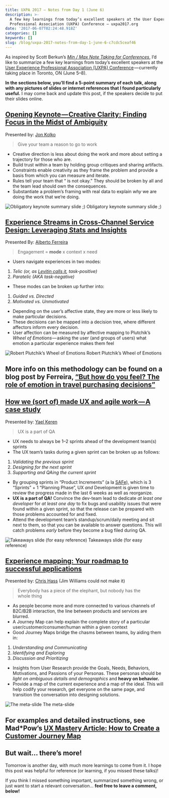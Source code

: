 ```yaml
---
title: UXPA 2017 — Notes from Day 1 (June 6)
description: >-
  A few key learnings from today’s excellent speakers at the User Experience
  Professional Association (UXPA) Conference — uxpa2017.org
date: '2017-06-07T02:24:48.918Z'
categories: []
keywords: []
slug: /blog/uxpa-2017-notes-from-day-1-june-6-c7cdc5ceaf46
---
```


As inspired by Scott Berkun’s _[Min / Max Note Taking for Conferences](http://scottberkun.com/2014/min-max-note-taking/)_, I’d like to summarize a few key learnings from today’s excellent speakers at the [User Experience Professional Association (UXPA) Conference](http://uxpa2017.org) — currently taking place in Toronto, ON (June 5–8).

**In the sections below, you’ll find a 5-point summary of each talk, along with any pictures of slides or internet references that I found particularly useful.** I may come back and update this post, if the speakers decide to put their slides online.

##  [Opening Keynote — Creative Clarity: Finding Focus in the Midst of Ambiguity](http://www.mycdevents.com/UXPA/sessions/opening-remarks-and-jon-kolko-keynote/)

Presented by: [Jon Kolko](http://www.mycdevents.com/UXPA/speakers/jon-kolko/)

> Give your team a reason to go to work

*   Creative direction is less about doing the work and more about setting a trajectory for those who are.
*   Build trust within a team by holding group critiques and sharing artifacts.
*   Constraints enable creativity as they frame the problem and provide a basis from which you can measure and iterate.
*   Rules tell your team that “<this> is not okay.” They should be broken by all and the team lead should own the consequences.
*   Substantiate a problem’s framing with real data to explain _why_ we are doing the work that we’re doing.

![Obligatory keynote summary slide ;)](/img/medium/1__TzYH24g__OUusgXfDnUSxsQ.png)
Obligatory keynote summary slide ;)

##  [Experience Streams in Cross-Channel Service Design: Leveraging Stats and Insights](http://www.mycdevents.com/UXPA/sessions/experience-streams-in-cross-channel-service-design-leveraging-stats-and-insights/)

Presented By: [Alberto Ferreira](http://www.mycdevents.com/UXPA/speakers/alberto-ferreira/)

> Engagement = **mode** x context x need

*   Users navigate experiences in two modes:

1.  _Telic (or, as_ [_Levitin calls it_](https://www.amazon.com/Organized-Mind-Thinking-Straight-Information/dp/0147516315)_, task-positive)_
2.  _Paratelic (AKA task-negative)_

*   These modes can be broken up further into:

1.  _Guided vs. Directed_
2.  _Motivated vs. Unmotivated_

*   Depending on the user’s affective state, they are more or less likely to make particular decisions.
*   These decisions can be mapped into a decision tree, where different affectors inform every decision.
*   User affection can be measured by affective mapping to Plutchik’s _Wheel of Emotions_ — asking the user (and groups of users) what emotion a particular experience makes them feel

![Robert Plutchik’s Wheel of Emotions](/img/medium/1__i____RqqCrr2CxPUnIe9z4zQ.png)
Robert Plutchik’s Wheel of Emotions

## More info on this methodology can be found on a blog post by Ferreira, [“But how do you feel? The role of emotion in travel purchasing decisions”](https://www.tnooz.com/article/but-how-do-you-feel-the-role-of-emotion-in-travel-purchasing-decisions/)

##  [How we (sort of) made UX and agile work — A case study](http://www.mycdevents.com/UXPA/sessions/how-we-sort-of-made-ux-and-agile-work-a-case-study/)

Presented by: [Yael Keren](http://www.mycdevents.com/UXPA/speakers/yael-keren/)

> UX is a part of QA

*   UX needs to always be 1–2 sprints ahead of the development team(s) sprints
*   The UX team’s tasks during a given sprint can be broken up as follows:

1.  _Validating the previous sprint_
2.  _Designing for the next sprint_
3.  _Supporting and QAing the current sprint_

*   By grouping sprints in “Product Increments” (a la [SAFe](http://www.scaledagileframework.com/)), which is 3 “Sprints” + 1 “Planning Phase”, UX _and_ Development is given time to review the progress made in the last 6 weeks as well as reorganize.
*   **UX is a part of QA!** Convince the dev-team lead to dedicate _at least one developer_ for _at least one day_ to fix bugs and usability issues that were found within a given sprint, so that the release can be prepared with those problems accounted for and fixed.
*   Attend the development team’s standup/scrum/daily meeting and sit next to them, so that you can be available to answer questions. This will catch problems _early_ before they become a bug filed during QA.

![Takeaways slide (for easy reference)](/img/medium/1__LbKCxG132LGDBUpaQfQubA.jpeg)
Takeaways slide (for easy reference)

##  [Experience mapping: Your roadmap to successful applications](http://www.mycdevents.com/UXPA/sessions/experience-mapping-your-roadmap-to-successful-applications/)

Presented by: [Chris Hass](http://www.mycdevents.com/UXPA/speakers/chris-hass/) (Jim Williams could not make it)

> Everybody has a piece of the elephant, but nobody has the whole thing

*   As people become more and more connected to various channels of B2C/B2B interaction, the line between products and services are blurred.
*   A Journey Map can help explain the complete story of a particular user/customer/consumer/human within a given context
*   Good Journey Maps bridge the chasms between teams, by aiding them in:

1.  _Understanding and Communicating_
2.  _Identifying and Exploring_
3.  _Discussion and Prioritizing_

*   Insights from User Research provide the Goals, Needs, Behaviors, Motivations, and Passions of your Personas. These personas should be _light on ambiguous details and demographics_ and **heavy on behavior.**
*   Provide a map of the current experience and a map of the ideal. This will help codify your research, get everyone on the same page, and transition the conversation into designing solutions.

![The meta-slide](/img/medium/1__zYXrILJMnv__uz8fAD2JZVg.jpeg)
The meta-slide

## For examples and detailed instructions, see Mad\*Pow’s [UX Mastery Article: How to Create a Customer Journey Map](http://madpow.com/insights/2014/9/ux-mastery-article-how-to-build-a-journey-map)

##  But wait… there’s more!

Tomorrow is another day, with much more learnings to come from it. I hope this post was helpful for reference (or learning, if you missed these talks)!

If you think I missed something important, summarized something wrong, or just want to start a relevant conversation… **feel free to leave a comment, below!**